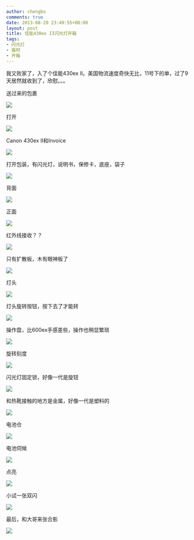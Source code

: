 ```yaml
---
author: chengbo
comments: true
date: 2013-08-20 23:49:55+00:00
layout: post
title: 佳能430ex II闪光灯开箱
tags:
- 闪光灯
- 器材
- 开箱
---
```


我又败家了，入了个佳能430ex II。美国物流速度奇快无比，11号下的单，过了9天居然就收到了，欣慰。。。

送过来的包裹

![](/static/images/2013/08/430ex_ii_unboxing/01.jpg)

打开

![](/static/images/2013/08/430ex_ii_unboxing/02.jpg)

Canon 430ex II和Invoice

![](/static/images/2013/08/430ex_ii_unboxing/03.jpg)

打开包装，有闪光灯，说明书，保修卡，底座，袋子

![](/static/images/2013/08/430ex_ii_unboxing/04.jpg)

背面

![](/static/images/2013/08/430ex_ii_unboxing/05.jpg)

正面

![](/static/images/2013/08/430ex_ii_unboxing/06.jpg)

红外线接收？？

![](/static/images/2013/08/430ex_ii_unboxing/07.jpg)

只有扩散板，木有眼神板了

![](/static/images/2013/08/430ex_ii_unboxing/08.jpg)

灯头

![](/static/images/2013/08/430ex_ii_unboxing/09.jpg)

灯头旋转按钮，按下去了才能转

![](/static/images/2013/08/430ex_ii_unboxing/10.jpg)

操作盘，比600ex手感差些，操作也稍显繁琐

![](/static/images/2013/08/430ex_ii_unboxing/11.jpg)

旋转刻度

![](/static/images/2013/08/430ex_ii_unboxing/12.jpg)

闪光灯固定锁，好像一代是旋钮

![](/static/images/2013/08/430ex_ii_unboxing/13.jpg)

和热靴接触的地方是金属，好像一代是塑料的

![](/static/images/2013/08/430ex_ii_unboxing/14.jpg)

电池仓

![](/static/images/2013/08/430ex_ii_unboxing/15.jpg)

电池伺候

![](/static/images/2013/08/430ex_ii_unboxing/16.jpg)

点亮

![](/static/images/2013/08/430ex_ii_unboxing/17.jpg)

小试一张双闪

![](/static/images/2013/08/430ex_ii_unboxing/18.jpg)

最后，和大哥来张合影

![](/static/images/2013/08/430ex_ii_unboxing/19.jpg)
